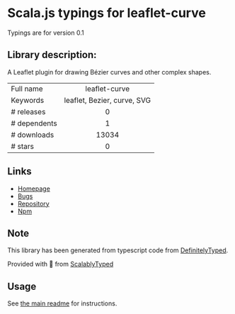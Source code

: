 
# Scala.js typings for leaflet-curve

Typings are for version 0.1

## Library description:
A Leaflet plugin for drawing Bézier curves and other complex shapes.

|                    |                 |
| ------------------ | :-------------: |
| Full name          | leaflet-curve |
| Keywords           | leaflet, Bezier, curve, SVG |
| # releases         | 0 |
| # dependents       | 1 |
| # downloads        | 13034 |
| # stars            | 0 |

## Links
- [Homepage](https://github.com/onikiienko/Leaflet.curve#readme)
- [Bugs](https://github.com/onikiienko/Leaflet.curve/issues)
- [Repository](https://github.com/onikiienko/Leaflet.curve)
- [Npm](https://www.npmjs.com/package/leaflet-curve)
    


## Note
This library has been generated from typescript code from [DefinitelyTyped](https://definitelytyped.org).

Provided with :purple_heart: from [ScalablyTyped](https://github.com/oyvindberg/ScalablyTyped)

## Usage
See [the main readme](../../readme.md) for instructions.


